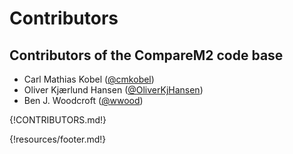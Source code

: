 # Contributors

## Contributors of the CompareM2 code base
  - Carl Mathias Kobel ([@cmkobel](https://github.com/cmkobel/))
  - Oliver Kjærlund Hansen ([@OliverKjHansen](https://github.com/OliverKjHansen))
  - Ben J. Woodcroft ([@wwood](https://github.com/wwood/))

{!CONTRIBUTORS.md!}

{!resources/footer.md!}
